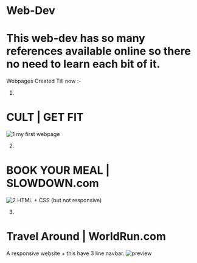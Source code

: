 # Web-Dev

# This web-dev has so many references available online so there no need to learn each bit of it. 

Webpages Created Till now :-

1)
# CULT | GET FIT
![1](https://user-images.githubusercontent.com/90829704/140748298-abda5ea7-8e16-4b0c-bc8a-7a096a5bf540.png)
my first webpage  

2)
# BOOK YOUR MEAL | SLOWDOWN.com 
![2](https://user-images.githubusercontent.com/90829704/140748434-b9480cbc-2ada-422c-a667-b664f0feecd7.png)
HTML + CSS (but not responsive)

3)
# Travel Around | WorldRun.com
A responsive website + this have 3 line navbar.
![preview](https://user-images.githubusercontent.com/90829704/140748536-2d6e6b49-b26c-480a-91e2-f47a46a5fd2a.png)


